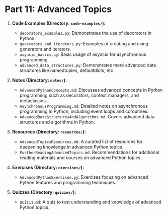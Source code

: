 # Part 11: Advanced Topics

1. **Code Examples (Directory: `code-examples/`):**
   - `decorators_examples.py`: Demonstrates the use of decorators in Python.
   - `generators_and_iterators.py`: Examples of creating and using generators and iterators.
   - `asyncio_basics.py`: Basic usage of asyncio for asynchronous programming.
   - `advanced_data_structures.py`: Demonstrates more advanced data structures like namedtuples, defaultdicts, etc.

2. **Notes (Directory: `notes/`):**
   - `AdvancedPythonConcepts.md`: Discusses advanced concepts in Python programming such as decorators, context managers, and metaclasses.
   - `AsynchronousProgramming.md`: Detailed notes on asynchronous programming in Python, including event loops and coroutines.
   - `AdvancedDataStructuresAndAlgorithms.md`: Covers advanced data structures and algorithms in Python.

3. **Resources (Directory: `resources/`):**
   - `AdvancedTopicsResources.md`: A curated list of resources for deepening knowledge in advanced Python topics.
   - `FurtherReadingAdvancedTopics.md`: Recommendations for additional reading materials and courses on advanced Python topics.

4. **Exercises (Directory: `exercises/`):**
   - `AdvancedPythonExercises.py`: Exercises focusing on advanced Python features and programming techniques.

5. **Quizzes (Directory: `quizzes/`):**
   - `Quiz11.md`: A quiz to test understanding and knowledge of advanced Python topics.
